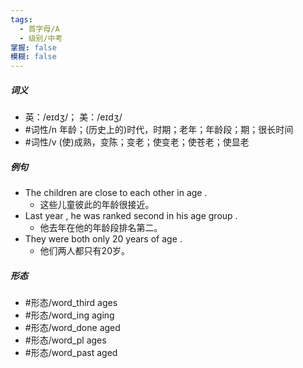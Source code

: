 ```yaml
---
tags:
  - 首字母/A
  - 级别/中考
掌握: false
模糊: false
---
```

##### 词义
- 英：/eɪdʒ/； 美：/eɪdʒ/
- #词性/n  年龄；(历史上的)时代，时期；老年；年龄段；期；很长时间
- #词性/v  (使)成熟，变陈；变老；使变老；使苍老；使显老
##### 例句
- The children are close to each other in age .
	- 这些儿童彼此的年龄很接近。
- Last year , he was ranked second in his age group .
	- 他去年在他的年龄段排名第二。
- They were both only 20 years of age .
	- 他们两人都只有20岁。
##### 形态
- #形态/word_third ages
- #形态/word_ing aging
- #形态/word_done aged
- #形态/word_pl ages
- #形态/word_past aged
